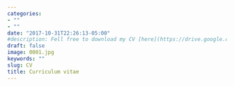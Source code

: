 ```yaml
---
categories:
- ""
- ""
date: "2017-10-31T22:26:13-05:00"
#description: Fell free to download my CV [here](https://drive.google.com/file/d/1gP3l8yoGFmbt9pyOBcBcoRoGqZKf84Qu/view?usp=sharing)
draft: false
image: 0001.jpg
keywords: ""
slug: CV
title: Curriculum vitae
---
```

